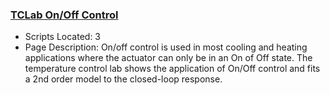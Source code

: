### [TCLab On/Off Control](https://www.apmonitor.com/pdc/index.php/Main/TCLabOnOffControl)
- Scripts Located: 3
- Page Description: On/off control is used in most cooling and heating applications where the actuator can only be in an On of Off state. The temperature control lab shows the application of On/Off control and fits a 2nd order model to the closed-loop response.
